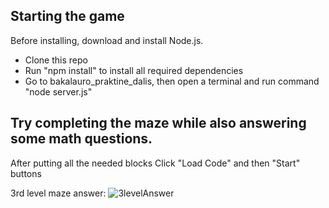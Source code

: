 
## Starting the game
Before installing, download and install Node.js.

* Clone this repo
* Run "npm install" to install all required dependencies
* Go to bakalauro_praktine_dalis, then open a terminal and run command "node server.js"

## Try completing the maze while also answering some math questions.

After putting all the needed blocks Click "Load Code" and then "Start" buttons

3rd level maze answer:
![3levelAnswer](https://user-images.githubusercontent.com/41295383/112349790-b359ea80-8cd1-11eb-822b-125b7e54eb0b.png)
